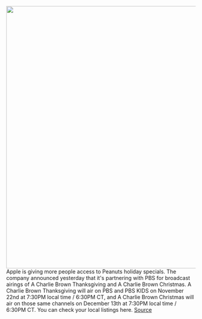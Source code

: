 <img src='https://cdn.vox-cdn.com/thumbor/gfwm0adO-GZ2KKbVuU8SQ9VM4wE=/0x0:3840x2160/1200x800/filters:focal(1613x773:2227x1387)/cdn.vox-cdn.com/uploads/chorus_image/image/67816930/111820_PBS_Charlie_Brown_Thanksgiving_Christmas_Big_Image_01.0.jpg' width='700px' /><br/>
Apple is giving more people access to Peanuts holiday specials. The company announced yesterday that it's partnering with PBS for broadcast airings of A Charlie Brown Thanksgiving and A Charlie Brown Christmas. A Charlie Brown Thanksgiving will air on PBS and PBS KIDS on November 22nd at 7:30PM local time / 6:30PM CT, and A Charlie Brown Christmas will air on those same channels on December 13th at 7:30PM local time / 6:30PM CT. You can check your local listings here.
<a href='https://www.theverge.com/2020/11/19/21575120/peanuts-holiday-special-apple-tv-plus-air-broadcast'> Source <a/>